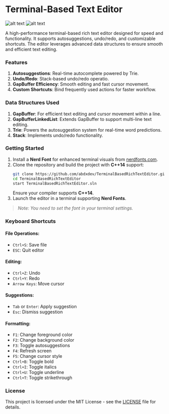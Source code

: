 # Terminal-Based Text Editor

![alt text](https://github.com/abdxdev/TerminalBasedRichTextEditor/blob/master/screenshots/auto-suggestion.png?raw=true)
![alt text](https://github.com/abdxdev/TerminalBasedRichTextEditor/blob/master/screenshots/color.png?raw=true)

A high-performance terminal-based rich text editor designed for speed and functionality. It supports autosuggestions, undo/redo, and customizable shortcuts. The editor leverages advanced data structures to ensure smooth and efficient text editing.

### Features

1. **Autosuggestions**: Real-time autocomplete powered by Trie.
2. **Undo/Redo**: Stack-based undo/redo operatio.
3. **GapBuffer Efficiency**: Smooth editing and fast cursor movement.
4. **Custom Shortcuts**: Bind frequently used actions for faster workflow.

### Data Structures Used

1. **GapBuffer**: For efficient text editing and cursor movement within a line.
2. **GapBufferLinkedList**: Extends GapBuffer to support multi-line text editing.
3. **Trie**: Powers the autosuggestion system for real-time word predictions.
4. **Stack**: Implements undo/redo functionality.

### Getting Started

1. Install a **Nerd Font** for enhanced terminal visuals from [nerdfonts.com](https://www.nerdfonts.com/font-downloads).
2. Clone the repository and build the project with **C++14** support:
   ```bash
   git clone https://github.com/abdxdev/TerminalBasedRichTextEditor.git
   cd TerminalBasedRichTextEditor
   start TerminalBasedRichTextEditor.sln
   ```
   Ensure your compiler supports **C++14**.
3. Launch the editor in a terminal supporting **Nerd Fonts**. 
> _Note: You need to set the font in your terminal settings._

### Keyboard Shortcuts

#### File Operations:

- `Ctrl+S`: Save file
- `ESC`: Quit editor

#### Editing:

- `Ctrl+Z`: Undo
- `Ctrl+Y`: Redo
- `Arrow Keys`: Move cursor

#### Suggestions:

- `Tab` or `Enter`: Apply suggestion
- `Esc`: Dismiss suggestion

#### Formatting:

- `F1`: Change foreground color
- `F2`: Change background color
- `F3`: Toggle autosuggestions
- `F4`: Refresh screen
- `F5`: Change cursor style
- `Ctrl+B`: Toggle bold
- `Ctrl+I`: Toggle italics
- `Ctrl+U`: Toggle underline
- `Ctrl+T`: Toggle strikethrough

### License

This project is licensed under the MIT License - see the [LICENSE](LICENSE) file for details.
